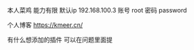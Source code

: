 本人菜鸡 能力有限
默认ip 192.168.100.3
账号 root
密码 password


   个人博客     https://kmeer.cn/

有什么想添加的插件  可以在问题里面提
